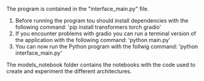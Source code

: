 The program is contained in the "interface_main.py" file.
1) Before running the program tou should install dependencies with the following command: 'pip install transformers torch gradio'
2) If you encounter problems with gradio you can run a terminal version of the application with the following command: 'python main.py'
3) You can now run the Python program with the follwig command: 'python interface_main.py'

The models_notebook folder contains the notebooks with the code used to create and experiment the different architectures.